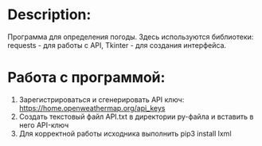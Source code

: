 # Description:

Программа для определения погоды. Здесь используются библиотеки: requests - для работы с API, Tkinter - для создания интерфейса.

# Работа с программой:
1) Зарегистрироваться и сгенерировать API ключ: https://home.openweathermap.org/api_keys
2) Создать текстовый файл API.txt в директории py-файла и вставить в него API-ключ
3) Для корректной работы исходника выполнить pip3 install lxml




